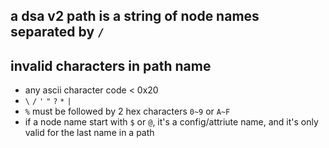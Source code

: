 ## a dsa v2 path is a string of node names separated by `/`

## invalid characters in path name

* any ascii character code < 0x20
* `\` `/` `'` `"` `?` `*` `|`
* `%` must be followed by 2 hex characters `0~9` or `A~F`
* if a node name start with `$` or `@`, it's a config/attriute name, and it's only valid for the last name in a path
